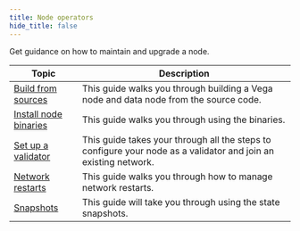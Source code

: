 ```yaml
---
title: Node operators
hide_title: false
---
```

Get guidance on how to maintain and upgrade a node. 

| Topic                                                                 |  Description                                                                                                        |
| ----------------------------------------------------------------------| -------------------------------------------------------------------------------------------------------- |
| [Build from sources](./from-source.md)                               | This guide walks you through building a Vega node and data node from the source code. |
| [Install node binaries](./install.md)                               | This guide walks you through using the binaries. |
| [Set up a validator](./setup-validator.md)                               | This guide takes your through all the steps to configure your node as a validator and join an existing network. |
| [Network restarts](./network-restarts.md)                               | This guide walks you through how to manage network restarts. |
| [Snapshots](./snapshots.md)                               | This guide will take you through using the state snapshots. |